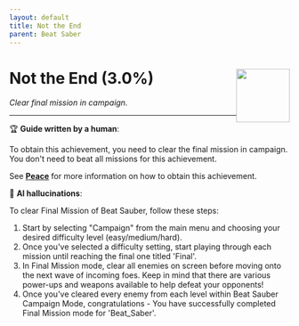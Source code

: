 ```yaml
---
layout: default
title: Not the End
parent: Beat Saber
---
```


# Not the End (3.0%) <img style="float: right;" src="https://cdn.cloudflare.steamstatic.com/steamcommunity/public/images/apps/620980/bfa4d78e680ee50386e1a0dd5b87aecead55d74e.jpg" width="96" height="96">

_Clear final mission in campaign._

***

:trophy: **Guide written by a human**:

To obtain this achievement, you need to clear the final mission in campaign. You don't need to beat all missions for this achievement.

See [**Peace**](Peace.md) for more information on how to obtain this achievement.

:robot: **AI hallucinations**:

To clear Final Mission of Beat Sauber, follow these steps: 
1. Start by selecting "Campaign" from the main menu and choosing your desired difficulty level (easy/medium/hard).  
2. Once you've selected a difficulty setting, start playing through each mission until reaching the final one titled 'Final'.   
3. In Final Mission mode, clear all enemies on screen before moving onto the next wave of incoming foes. Keep in mind that there are various power-ups and weapons available to help defeat your opponents!  
4. Once you've cleared every enemy from each level within Beat Sauber Campaign Mode, congratulations - You have successfully completed Final Mission mode for 'Beat_Saber'.
